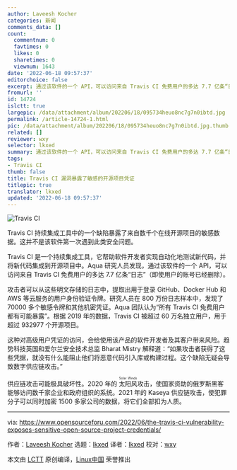 ```yaml
---
author: Laveesh Kocher
categories: 新闻
comments_data: []
count:
  commentnum: 0
  favtimes: 0
  likes: 0
  sharetimes: 0
  viewnum: 1643
date: '2022-06-18 09:57:37'
editorchoice: false
excerpt: 通过该软件的一个 API，可以访问来自 Travis CI 免费用户的多达 7.7 亿条“日志”（即使用户的账号已经删除）。
fromurl: ''
id: 14724
islctt: true
largepic: /data/attachment/album/202206/18/095734heuo8nc7g7n0ibtd.jpg
permalink: /article-14724-1.html
pic: /data/attachment/album/202206/18/095734heuo8nc7g7n0ibtd.jpg.thumb.jpg
related: []
reviewer: wxy
selector: lkxed
summary: 通过该软件的一个 API，可以访问来自 Travis CI 免费用户的多达 7.7 亿条“日志”（即使用户的账号已经删除）。
tags:
- Travis CI
thumb: false
title: Travis CI 漏洞暴露了敏感的开源项目凭证
titlepic: true
translator: lkxed
updated: '2022-06-18 09:57:37'
---
```


![Travis CI](/data/attachment/album/202206/18/095734heuo8nc7g7n0ibtd.jpg)


Travis CI 持续集成工具中的一个缺陷暴露了来自数千个在线开源项目的敏感数据。这并不是该软件第一次遇到此类安全问题。


Travis CI 是一个持续集成工具，它帮助软件开发者实现自动化地测试新代码，并将新代码集成到开源项目中。Aqua 研究人员发现，通过该软件的一个 API，可以访问来自 Travis CI 免费用户的多达 7.7 亿条“日志”（即使用户的账号已经删除）。


攻击者可以从这些明文存储的日志中，提取出用于登录 GitHub、Docker Hub 和 AWS 等云服务的用户身份验证令牌。研究人员在 800 万份日志样本中，发现了 70000 多个敏感令牌和其他机密凭证。Aqua 团队认为“所有 Travis CI 免费用户都有可能暴露”。根据 2019 年的数据，Travis CI 被超过 60 万名独立用户，用于超过 932977 个开源项目。


这种对高级用户凭证的访问，会给使用该产品的软件开发者及其客户带来风险。趋势科技英国和爱尔兰安全技术总监 Bharat Mistry 解释道：“如果攻击者获得了这些凭据，就没有什么能阻止他们将恶意代码引入库或构建过程。这个缺陷无疑会导致数字供应链攻击。”


供应链攻击可能极具破坏性。2020 年的 <ruby> 太阳风 <rt>  Solar Winds </rt></ruby> 攻击，使国家资助的俄罗斯黑客能够访问数千家企业和政府组织的系统。2021 年的 Kaseya 供应链攻击，使犯罪分子可以同时加密 1500 多家公司的数据，将它们全部扣为人质。




---


via: <https://www.opensourceforu.com/2022/06/the-travis-ci-vulnerability-exposes-sensitive-open-source-project-credentials/>


作者：[Laveesh Kocher](https://www.opensourceforu.com/author/laveesh-kocher/) 选题：[lkxed](https://github.com/lkxed) 译者：[lkxed](https://github.com/lkxed) 校对：[wxy](https://github.com/wxy)


本文由 [LCTT](https://github.com/LCTT/TranslateProject) 原创编译，[Linux中国](https://linux.cn/) 荣誉推出